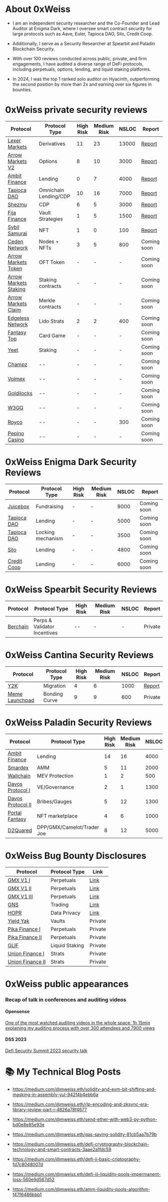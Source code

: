 # About 0xWeiss

- I am an independent security researcher and the Co-Founder and Lead Auditor at Enigma Dark, where I oversee smart contract security for large protocols such as Aave, Euler, Tapioca DAO, Silo, Credit Coop.

- Additionally, I serve as a Security Researcher at Spearbit and Paladin Blockchain Security.

- With over 100 reviews conducted across public, private, and firm engagements, I have audited a diverse range of DeFi protocols, including perpetuals, options, lending, and liquid staking platforms.

- In 2024, I was the top 1 ranked solo auditor on Hyacinth, outperforming the second position by more than 2x and earning over six figures in bounties.



# 0xWeiss private security reviews

| Protocol | Protocol Type | High Risk | Medium Risk | NSLOC | Report |
| ---- |  ---------| ---------|  -------|  -------| --------|
| [Lexer Markets](https://www.lexer.markets/) | Derivatives | 11 | 23 | 13000 | [Report](https://github.com/maarcweiss/0xWeiss_Security_Reviews/blob/master/Private/Security_Review_Lexer_Markets_Final_Report.pdf)
| [Arrow Markets V2](https://www.arrow.markets/) | Options | 8 | 10 | 3000 | [Report](https://github.com/maarcweiss/0xWeiss_Security_Reviews/blob/master/Private/Arrow_Markets_V2_Security_Review.pdf)
| [Ambit Finance](https://ambit.finance/) | Lending | 0 | 7 | 4000 | [Report](https://github.com/maarcweiss/0xWeiss_Security_Reviews/blob/master/Private/Ambit_Finance_Security_Review.pdf)
| [Tapioca DAO](https://www.tapioca.xyz/) | Omnichain Lending/CDP | 10 | 16 | 7000 | [Report](https://drive.google.com/file/d/1VEb4O_kOgw_nLP3bCBLeJK0AvRPi5B6h/view?usp=sharing)
| [Shezmu](https://www.shezmu.io/) | CDP | 6 | 5 | 3000 | [Report](https://github.com/maarcweiss/0xWeiss_Security_Reviews/blob/master/Private/Shezmu_Security_Review.pdf)
| [Fija Finance](https://www.fija.finance/product) | Vault Strategies | 1 | 5 | 1500 | [Report](https://github.com/maarcweiss/0xWeiss_Security_Reviews/blob/master/Private/Fija_Finance_Security_Review.pdf)
| [Sybil Samurai](https://sybilsamurai.com/) | NFT | 1 | 0 | 100 | [Report](https://github.com/maarcweiss/0xWeiss_Security_Reviews/blob/master/Private/Sybil_Samurai_Security_Review_Final_Report.pdf)
| [Ceden Network](https://ceden.network/) | Nodes + NFTs | 3 | 5 | 800 | Coming soon 
| [Arrow Markets Token](https://www.arrow.markets/) | OFT Token | - | - | - | Coming soon
| [Arrow Markets Staking](https://www.arrow.markets/) | Staking contracts | - | - | - | Coming soon
| [Arrow Markets Claim](https://www.arrow.markets/) | Merkle contracts | - | - | - | Coming soon
| [Edgeless Network]() | Lido Strats | 2 | 2 | 400 | Coming soon 
| [Fantasy Top]() | Card Game | - | - | - | Coming soon 
| [Yeet]() | Staking | - | - | - | Coming soon 
| [Champz]() | -- | - | - | - | Coming soon 
| [Volmex]() | -- | - | - | - | Coming soon 
| [Goldilocks]() | -- | - | - | - | Coming soon 
| [W3GG]() | -- | - | - | - | Coming soon 
| [Royco]() | -- | - | - | 300 | Coming soon
| [Pepino Casino]() | -- | - | - | - | Coming soon


# 0xWeiss Enigma Dark Security Reviews

| Protocol | Protocol Type | High Risk | Medium Risk | NSLOC | Report |
| ---- |  ---------| ---------|  -------|  -------| --------|
| [Juicebox]() | Fundraising | - | - | 9000 | Coming soon
| [Tapioca DAO]() | Lending | - | - | 5000 | Coming soon
| [Tapioca DAO]() | Locking mechanism | - | - | 3500 | Coming soon
| [Silo]() | Lending | - | - | 4800 | Coming soon
| [Credit Coop]() | Lending | - | - | 6000 | Coming soon


# 0xWeiss Spearbit Security Reviews

| Protocol | Protocol Type | High Risk | Medium Risk | NSLOC | Report |
| ---- |  ---------| ---------|  -------|  -------| --------|
| [Berchain]() | Perps & Validator Incentives | -- | - | - | Private


# 0xWeiss Cantina Security Reviews

| Protocol | Protocol Type | High Risk | Medium Risk | NSLOC | Report |
| ---- |  ---------| ---------|  -------|  -------| --------|
| [Y2K](https://www.y2k.finance/) | Migration | 4 | 6 | 1000 | [Report](https://drive.google.com/file/d/1xeJhjk6yYAIGfBP5Ze2eZJ1ZhHUZyVwV/view?usp=sharing)
| [Meme Launchpad]() | Bonding Curve | 9 | 9 | 600 | Private


# 0xWeiss Paladin Security Reviews

| Protocol | Protocol Type | High Risk | Medium Risk | NSLOC | Report |
| ---- |  ---------| ---------|  -------|  -------| --------|
| [Ambit Finance](https://ambit.finance/) | Lending | 14 | 16 | 4000 | [Report](https://drive.google.com/file/d/1liDKExXU08Fqwf_n_A6QI4-lxos2HuoY/view?usp=sharing)
| [Smardex](https://www.arrow.markets/) | AMM | 5 | 11 | 2000 | [Report](https://drive.google.com/file/d/1I7Ubs_RvjPvdkEborvIpEfiwbfruSLwg/view?usp=sharing)
| [Wallchain](https://www.wallchain.xyz/) | MEV Protection | 1 | 2 | 500 | [Report](https://drive.google.com/file/d/1I7Ubs_RvjPvdkEborvIpEfiwbfruSLwg/view?usp=sharing)
| [Davos Protocol I]() | VE/Governance | 2 | 1 | 1300 | [Report](https://drive.google.com/file/d/1vbnhNQjsHTjj1t_QVHlvrr55ETPeEIuP/view?usp=sharing)
| [Davos Protocol II]() | Bribes/Gauges | 5 | 12 | 1300 | [Report](https://drive.google.com/file/d/143oWg-yltoc0P6ehjYYU2Bd69PGnJJtZ/view?usp=sharing)
| [Portal Fantasy]() | NFT marketplace | 4 | 6 | 1000 | [Report](https://drive.google.com/file/d/1Ce5a6H_kdN_3z-APtvZGwo79kYMhI03w/view?usp=sharing)
| [D2Quared]() | DPP/GMX/Camelot/Trader Joe| 8 | 12 | 5000 | Private



# 0xWeiss Bug Bounty Disclosures

| Protocol | Protocol Type | Link |
| ---- |  ---------| ---------| 
| [GMX V1 I](https://gmx.io/) | Perpetuals | [Link](https://medium.com/@mweiss.eth/the-lexer-markets-security-review-story-a812539d62db)
| [GMX V1 II](https://gmx.io/) | Perpetuals | [Link](https://medium.com/@mweiss.eth/the-lexer-markets-security-review-story-a812539d62db)
| [GMX V1 III](https://gmx.io/) | Perpetuals | [Link](https://medium.com/@mweiss.eth/the-lexer-markets-security-review-story-a812539d62db)
| [GNS](https://gains.trade/) | Trading | [Link](https://medium.com/@mweiss.eth/9d1bc80cc608)
| [HOPR](https://hoprnet.org/) | Data Privacy | [Link](https://twitter.com/0xWeisss/status/1713640176700862703)
| [Yield Yak](https://yieldyak.com/) | Vaults | Private
| [Pika Finance I](https://www.pikaprotocol.com/) | Perpetuals | Private
| [Pika Finance II](https://www.pikaprotocol.com/) | Perpetuals | Private
| [GLIF](https://www.glif.io/en) | Liquid Staking | Private
| [Union Finance I](https://twitter.com/UNNFinance) | Strats | Private
| [Union Finance II](https://twitter.com/UNNFinance) | Strats | Private




# 0xWeiss public appearances 

### Recap of talk in conferences and auditing videos

#### Opensense

[One of the most watched auditing videos in the whole space. 1h 15min explaining my auditing process with over 300 attendees and 7900 views](https://www.youtube.com/watch?v=ZAiSou0CJmE&t=3784s&ab_channel=OpenSense-Research%2CTogether)

#### DSS 2023
 
[Defi Security Summit 2023 security talk](https://www.youtube.com/watch?v=xkeECuxMmcY&t=46s&ab_channel=DeFiSecuritySummit)




# 📚 My Technical Blog Posts
<!-- BLOG-POST-LIST:START -->
- https://medium.com/@mweiss.eth/solidity-and-evm-bit-shifting-and-masking-in-assembly-yul-942f4b4ebb6a

- https://medium.com/@mweiss.eth/rlp-encoding-and-zksync-era-library-review-part-i-4826a78f4677

- https://medium.com/@mweiss.eth/send-ether-with-web3-py-python-bd0e8e85e93e

- https://medium.com/@mweiss.eth/gas-saving-solidity-81cb5aa7b79b

- https://medium.com/@mweiss.eth/defi-cryptography-blockchain-technology-and-smart-contracts-3aae2a1fdc59

- https://medium.com/@mweiss.eth/defi-ii-basic-criptography-fd7c8048007d

- https://medium.com/@mweiss.eth/defi-iii-liquidity-pools-impermanent-loss-560e9d567d52

- https://medium.com/@mweiss.eth/amm-liquidity-pools-algorithm-f47f6486bbb1

<!-- BLOG-POST-LIST:END -->



